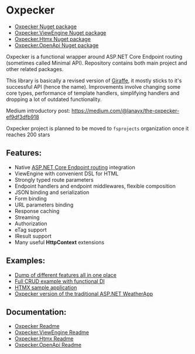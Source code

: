 # Oxpecker

* [Oxpecker Nuget package](https://www.nuget.org/packages/Oxpecker)
* [Oxpecker.ViewEngine Nuget package](https://www.nuget.org/packages/Oxpecker.ViewEngine)
* [Oxpecker.Htmx Nuget package](https://www.nuget.org/packages/Oxpecker.Htmx)
* [Oxpecker.OpenApi Nuget package](https://www.nuget.org/packages/Oxpecker.OpenApi)

Oxpecker is a functional wrapper around ASP.NET Core Endpoint routing (sometimes called Minimal API). Repository contains both main project and other related packages.

This library is basically a revised version of [Giraffe](https://github.com/giraffe-fsharp/Giraffe), it mostly sticks to it's successful API (hence the name). Improvements involve changing some core types, performance of template handlers, simplifying handlers and dropping a lot of outdated functionality.

Medium introductory post: https://medium.com/@lanayx/the-oxpecker-ef9df3dfb918

Oxpecker project is planned to be moved to `fsprojects` organization once it reaches 200 stars

## Features:

- Native [ASP.NET Core Endpoint routing](https://learn.microsoft.com/en-us/aspnet/core/fundamentals/routing) integration
- ViewEngine with convenient DSL for HTML
- Strongly typed route parameters
- Endpoint handlers and endpoint middlewares, flexible composition
- JSON binding and serialization
- Form binding
- URL parameters binding
- Response caching
- Streaming
- Authorization
- eTag support
- IResult support
- Many useful **HttpContext** extensions

## Examples:
- [Dump of different features all in one place](https://github.com/Lanayx/Oxpecker/blob/develop/examples/Basic)
- [Full CRUD example with functional DI](https://github.com/Lanayx/Oxpecker/blob/develop/examples/CRUD)
- [HTMX sample application](https://github.com/Lanayx/Oxpecker/tree/develop/examples/ContactApp)
- [Oxpecker version of the traditional ASP.NET WeatherApp](https://github.com/Lanayx/Oxpecker/tree/develop/examples/WeatherApp)

## Documentation:

* [Oxpecker Readme](https://github.com/Lanayx/Oxpecker/blob/develop/src/Oxpecker/README.md)
* [Oxpecker.ViewEngine Readme](https://github.com/Lanayx/Oxpecker/blob/develop/src/Oxpecker.ViewEngine/README.md)
* [Oxpecker.Htmx Readme](https://github.com/Lanayx/Oxpecker/blob/develop/src/Oxpecker.Htmx/README.md)
* [Oxpecker.OpenApi Readme](https://github.com/Lanayx/Oxpecker/blob/develop/src/Oxpecker.OpenApi/README.md)
